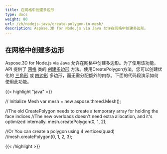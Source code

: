 ```yaml
---
title: 在网格中创建多边形
type: docs
weight: 80
url: /zh/nodejs-java/create-polygon-in-mesh/
description: Aspose.3D for Node.js via Java 允许在网格中创建多边形。
---
```

##  **在网格中创建多边形**
Aspose.3D for Node.js via Java 允许在网格中创建多边形。为了使用该功能，API 提供了 [网格](https://reference.aspose.com/3d/java/com.aspose.threed/Mesh) 类的 [创建多边形](https://reference.aspose.com/3d/java/com.aspose.threed/Mesh#createPolygon-int-int-int-) 方法。使用CreatePolygon方法，您可以创建优化的 [三角形](https://reference.aspose.com/3d/java/com.aspose.threed/Mesh#createPolygon-int-int-int-) 或 [四边形](https://reference.aspose.com/3d/java/com.aspose.threed/Mesh#createPolygon-int-int-int-int-) 多边形，而无需分配额外的内存。下面的代码段演示如何使用此功能。



{{< highlight "java" >}}

// Initialize Mesh
var mesh = new aspose.threed.Mesh();

//The old CreatePolygon needs to create a temporary array for holding the face indices
//The new overloads doesn't need extra allocation, and it's optimized internally.
mesh.createPolygon(0, 1, 2);

//Or You can create a polygon using 4 vertices(quad)
//mesh.createPolygon(0, 1, 2, 3);

{{< /highlight >}}
